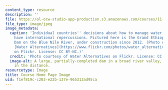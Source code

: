 ```yaml
---
content_type: resource
description: ''
file: https://ol-ocw-studio-app-production.s3.amazonaws.com/courses/11-382-water-diplomacy-spring-2021/f1ef819cc203e22b137e965313ad95ca_11-382s20.jpg
file_type: image/jpeg
image_metadata:
  caption: 'Individual countries'' decisions about how to manage water resources can
    have international repercussions. Pictured here is the Grand Ethiopian Renaissance
    Dam on the Blue Nile River, under construction since 2012. (Photo courtesy of
    [Water Alternatives](https://www.flickr.com/photos/water_alternatives/51267299702)
    on Flickr. License: CC BY-NC.)'
  credit: 'Photo courtesy of Water Alternatives on Flickr. License: CC BY-NC.'
  image-alt: A large, partially-completed dam in a broad river valley, with hills
    in the distance.
resourcetype: Image
title: Course Home Page Image
uid: f1ef819c-c203-e22b-137e-965313ad95ca
---
```

